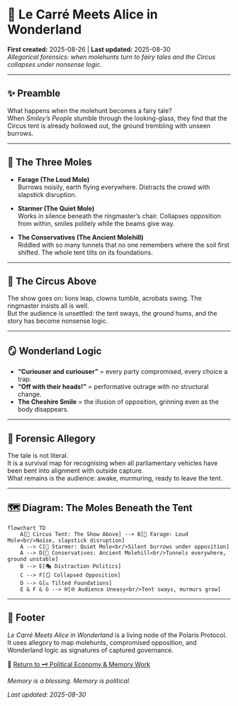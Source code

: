 # 🧠 Le Carré Meets Alice in Wonderland  
**First created:** 2025-08-26 | **Last updated:** 2025-08-30  
*Allegorical forensics: when molehunts turn to fairy tales and the Circus collapses under nonsense logic.*  

---

## ✨ Preamble  

What happens when the molehunt becomes a fairy tale?  
When *Smiley’s People* stumble through the looking-glass, they find that the Circus tent is already hollowed out, the ground trembling with unseen burrows.  

---

## 🐀 The Three Moles  

- **Farage (The Loud Mole)**  
  Burrows noisily, earth flying everywhere. Distracts the crowd with slapstick disruption.  

- **Starmer (The Quiet Mole)**  
  Works in silence beneath the ringmaster’s chair. Collapses opposition from within, smiles politely while the beams give way.  

- **The Conservatives (The Ancient Molehill)**  
  Riddled with so many tunnels that no one remembers where the soil first shifted. The whole tent tilts on its foundations.  

---

## 🎪 The Circus Above  

The show goes on: lions leap, clowns tumble, acrobats swing. The ringmaster insists all is well.  
But the audience is unsettled: the tent sways, the ground hums, and the story has become nonsense logic.  

---

## 🪞 Wonderland Logic  

- **“Curiouser and curiouser”** = every party compromised, every choice a trap.  
- **“Off with their heads!”** = performative outrage with no structural change.  
- **The Cheshire Smile** = the illusion of opposition, grinning even as the body disappears.  

---

## 🧮 Forensic Allegory  

The tale is not literal.  
It is a survival map for recognising when all parliamentary vehicles have been bent into alignment with outside capture.  
What remains is the audience: awake, murmuring, ready to leave the tent.

---

## 🗺️ Diagram: The Moles Beneath the Tent  

```mermaid
flowchart TD
    A[🎪 Circus Tent: The Show Above] --> B[🐀 Farage: Loud Mole<br/>Noise, slapstick disruption]
    A --> C[🐀 Starmer: Quiet Mole<br/>Silent burrows under opposition]
    A --> D[🐀 Conservatives: Ancient Molehill<br/>Tunnels everywhere, ground unstable]
    B --> E[🎭 Distraction Politics]
    C --> F[🪞 Collapsed Opposition]
    D --> G[⚖️ Tilted Foundations]
    E & F & G --> H[🌐 Audience Uneasy<br/>Tent sways, murmurs grow]

```

---

## 🏮 Footer  

*Le Carré Meets Alice in Wonderland* is a living node of the Polaris Protocol.  
It uses allegory to map molehunts, compromised opposition, and Wonderland logic as signatures of captured governance.  

🏮 [Return to 🗝️ Political Economy & Memory Work](../README.md)

*Memory is a blessing. Memory is political.* 

_Last updated: 2025-08-30_  

